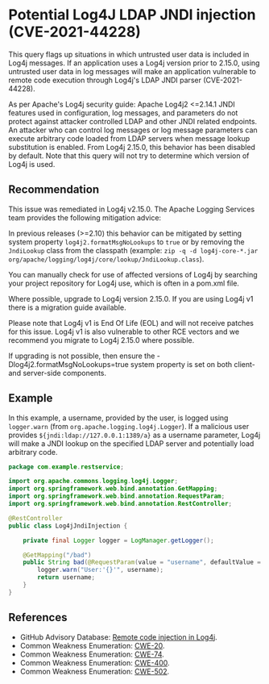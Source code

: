 # Potential Log4J LDAP JNDI injection (CVE-2021-44228)
This query flags up situations in which untrusted user data is included in Log4j messages. If an application uses a Log4j version prior to 2.15.0, using untrusted user data in log messages will make an application vulnerable to remote code execution through Log4j's LDAP JNDI parser (CVE-2021-44228).

As per Apache's Log4j security guide: Apache Log4j2 &lt;=2.14.1 JNDI features used in configuration, log messages, and parameters do not protect against attacker controlled LDAP and other JNDI related endpoints. An attacker who can control log messages or log message parameters can execute arbitrary code loaded from LDAP servers when message lookup substitution is enabled. From Log4j 2.15.0, this behavior has been disabled by default. Note that this query will not try to determine which version of Log4j is used.


## Recommendation
This issue was remediated in Log4j v2.15.0. The Apache Logging Services team provides the following mitigation advice:

In previous releases (&gt;=2.10) this behavior can be mitigated by setting system property `log4j2.formatMsgNoLookups` to `true` or by removing the `JndiLookup` class from the classpath (example: `zip -q -d log4j-core-*.jar org/apache/logging/log4j/core/lookup/JndiLookup.class`).

You can manually check for use of affected versions of Log4j by searching your project repository for Log4j use, which is often in a pom.xml file.

Where possible, upgrade to Log4j version 2.15.0. If you are using Log4j v1 there is a migration guide available.

Please note that Log4j v1 is End Of Life (EOL) and will not receive patches for this issue. Log4j v1 is also vulnerable to other RCE vectors and we recommend you migrate to Log4j 2.15.0 where possible.

If upgrading is not possible, then ensure the -Dlog4j2.formatMsgNoLookups=true system property is set on both client- and server-side components.


## Example
In this example, a username, provided by the user, is logged using `logger.warn` (from `org.apache.logging.log4j.Logger`). If a malicious user provides `${jndi:ldap://127.0.0.1:1389/a}` as a username parameter, Log4j will make a JNDI lookup on the specified LDAP server and potentially load arbitrary code.


```java
package com.example.restservice;

import org.apache.commons.logging.log4j.Logger;
import org.springframework.web.bind.annotation.GetMapping;
import org.springframework.web.bind.annotation.RequestParam;
import org.springframework.web.bind.annotation.RestController;

@RestController
public class Log4jJndiInjection {

    private final Logger logger = LogManager.getLogger();

    @GetMapping("/bad")
    public String bad(@RequestParam(value = "username", defaultValue = "name") String username) {
        logger.warn("User:'{}'", username);
        return username;
    }
}

```

## References
* GitHub Advisory Database: [Remote code injection in Log4j](https://github.com/advisories/GHSA-jfh8-c2jp-5v3q).
* Common Weakness Enumeration: [CWE-20](https://cwe.mitre.org/data/definitions/20.html).
* Common Weakness Enumeration: [CWE-74](https://cwe.mitre.org/data/definitions/74.html).
* Common Weakness Enumeration: [CWE-400](https://cwe.mitre.org/data/definitions/400.html).
* Common Weakness Enumeration: [CWE-502](https://cwe.mitre.org/data/definitions/502.html).
